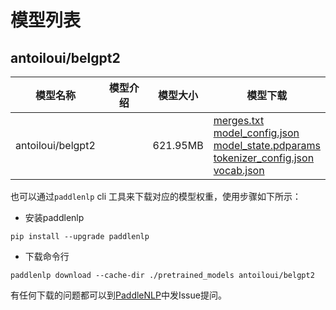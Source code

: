 #  模型列表

## antoiloui/belgpt2

| 模型名称 | 模型介绍 | 模型大小  | 模型下载 |
| --- | --- | --- | --- |
|antoiloui/belgpt2|  | 621.95MB | [merges.txt](https://bj.bcebos.com/paddlenlp/models/community/antoiloui/belgpt2/merges.txt)<br>[model_config.json](https://bj.bcebos.com/paddlenlp/models/community/antoiloui/belgpt2/model_config.json)<br>[model_state.pdparams](https://bj.bcebos.com/paddlenlp/models/community/antoiloui/belgpt2/model_state.pdparams)<br>[tokenizer_config.json](https://bj.bcebos.com/paddlenlp/models/community/antoiloui/belgpt2/tokenizer_config.json)<br>[vocab.json](https://bj.bcebos.com/paddlenlp/models/community/antoiloui/belgpt2/vocab.json) |

也可以通过`paddlenlp` cli 工具来下载对应的模型权重，使用步骤如下所示：

* 安装paddlenlp

```shell
pip install --upgrade paddlenlp
```

* 下载命令行

```shell
paddlenlp download --cache-dir ./pretrained_models antoiloui/belgpt2
```

有任何下载的问题都可以到[PaddleNLP](https://github.com/PaddlePaddle/PaddleNLP)中发Issue提问。
